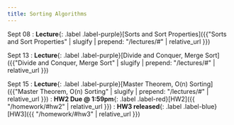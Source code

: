 ```yaml
---
title: Sorting Algorithms
---
```



Sept 08
: **Lecture**{: .label .label-purple}[Sorts and Sort Properties]({{"Sorts and Sort Properties" | slugify | prepend: "/lectures/#" | relative_url }})


Sept 13
: **Lecture**{: .label .label-purple}[Divide and Conquer, Merge Sort]({{"Divide and Conquer, Merge Sort" | slugify | prepend: "/lectures/#" | relative_url }})

Sept 15
: **Lecture**{: .label .label-purple}[Master Theorem, O(n) Sorting]({{"Master Theorem, O(n\) Sorting" | slugify | prepend: "/lectures/#" | relative_url }})
: **HW2 Due @ 1:59pm**{: .label .label-red}[HW2]({{ "/homework/#hw2" | relative_url }})
: **HW3 released**{: .label .label-blue}[HW3]({{ "/homework/#hw3" | relative_url }})